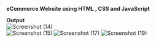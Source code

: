 **eCommerce Website using HTML , CSS and JavaScript**

**Output**   
![Screenshot (14)](https://github.com/Abhishek13-2000/Ecommerce-website/assets/157733534/1e7e1459-7d91-4f07-92b9-fb686c537752)    
![Screenshot (15)](https://github.com/Abhishek13-2000/Ecommerce-website/assets/157733534/491748cc-d59d-46f7-86e3-6c8d72b60305)
![Screenshot (17)](https://github.com/Abhishek13-2000/Ecommerce-website/assets/157733534/565621aa-fa7e-4220-98dc-bf062544e46c)
![Screenshot (19)](https://github.com/Abhishek13-2000/Ecommerce-website/assets/157733534/3a99182d-f35e-4996-8327-68431857483d)

